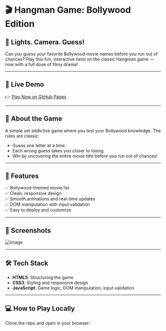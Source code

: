# 🎬 Hangman Game: Bollywood Edition


## 🎥 **Lights. Camera. Guess!**
Can you guess your favorite Bollywood movie names before you run out of chances? Play this fun, interactive twist on the classic Hangman game — now with a full dose of filmy drama!

---

## 🚀 Live Demo
👉 [Play Now on GitHub Pages](https://arnavvvvvvvvvv.github.io/Hangman-BollywoodGame/)  

---

## 🎯 About the Game
A simple yet addictive game where you test your Bollywood knowledge. The rules are classic:
- Guess one letter at a time.
- Each wrong guess takes you closer to losing.
- Win by uncovering the entire movie title before you run out of chances!

---

## 🌟 Features
✅ Bollywood-themed movie list  
✅ Clean, responsive design  
✅ Smooth animations and real-time updates  
✅ DOM manipulation with input validation  
✅ Easy to deploy and customize

---

## 📸 Screenshots
![image](https://github.com/user-attachments/assets/0af9708b-4ecb-4ffc-8098-0f34dcea1605)

---

## 🛠️ Tech Stack
- **HTML5**: Structuring the game
- **CSS3**: Styling and responsive design
- **JavaScript**: Game logic, DOM manipulation, input validation

---

## 💻 How to Play Locally
Clone the repo and open in your browser:
